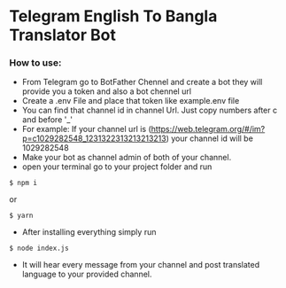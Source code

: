 # Telegram English To Bangla Translator Bot
### How to use:
- From Telegram go to BotFather Chennel and create a bot they will provide you a token and also a bot chennel url
- Create a .env File and place that token like example.env file 
- You can find that channel id in channel Url. Just copy numbers after c and before '_'
- For example: If your channel url is (https://web.telegram.org/#/im?p=c1029282548_1231322313213213213) your channel id will be 1029282548 
- Make your bot as channel admin of both of your channel. 
- open your terminal go to your project folder and run 
```console
$ npm i
```
or
```console
$ yarn
```
- After installing everything simply run 
```console
$ node index.js
```
- It will hear every message from your channel and post translated language to your provided channel.
